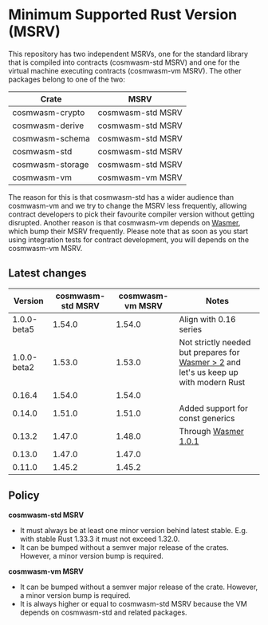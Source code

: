 # Minimum Supported Rust Version (MSRV)

This repository has two independent MSRVs, one for the standard library that is
compiled into contracts (cosmwasm-std MSRV) and one for the virtual machine
executing contracts (cosmwasm-vm MSRV). The other packages belong to one of the
two:

| Crate            | MSRV              |
| ---------------- | ----------------- |
| cosmwasm-crypto  | cosmwasm-std MSRV |
| cosmwasm-derive  | cosmwasm-std MSRV |
| cosmwasm-schema  | cosmwasm-std MSRV |
| cosmwasm-std     | cosmwasm-std MSRV |
| cosmwasm-storage | cosmwasm-std MSRV |
| cosmwasm-vm      | cosmwasm-vm MSRV  |

The reason for this is that cosmwasm-std has a wider audience than cosmwasm-vm
and we try to change the MSRV less frequently, allowing contract developers to
pick their favourite compiler version without getting disrupted. Another reason
is that cosmwasm-vm depends on [Wasmer], which bump their MSRV frequently.
Please note that as soon as you start using integration tests for contract
development, you will depends on the cosmwasm-vm MSRV.

[wasmer]: https://github.com/wasmerio/wasmer

## Latest changes

| Version     | cosmwasm-std MSRV | cosmwasm-vm MSRV | Notes                                                                                   |
| ----------- | ----------------- | ---------------- | --------------------------------------------------------------------------------------- |
| 1.0.0-beta5 | 1.54.0            | 1.54.0           | Align with 0.16 series                                                                  |
| 1.0.0-beta2 | 1.53.0            | 1.53.0           | Not strictly needed but prepares for [Wasmer > 2] and let's us keep up with modern Rust |
| 0.16.4      | 1.54.0            | 1.54.0           |                                                                                         |
| 0.14.0      | 1.51.0            | 1.51.0           | Added support for const generics                                                        |
| 0.13.2      | 1.47.0            | 1.48.0           | Through [Wasmer 1.0.1]                                                                  |
| 0.13.0      | 1.47.0            | 1.47.0           |                                                                                         |
| 0.11.0      | 1.45.2            | 1.45.2           |                                                                                         |

[wasmer 1.0.1]:
  https://github.com/wasmerio/wasmer/blob/master/CHANGELOG.md#101---2021-01-12
[wasmer > 2]:
  https://github.com/wasmerio/wasmer/commit/005d1295297acaaa7fdf713e76a36d08264d8c49

## Policy

**cosmwasm-std MSRV**

- It must always be at least one minor version behind latest stable. E.g. with
  stable Rust 1.33.3 it must not exceed 1.32.0.
- It can be bumped without a semver major release of the crates. However, a
  minor version bump is required.

**cosmwasm-vm MSRV**

- It can be bumped without a semver major release of the crate. However, a minor
  version bump is required.
- It is always higher or equal to cosmwasm-std MSRV because the VM depends on
  cosmwasm-std and related packages.
